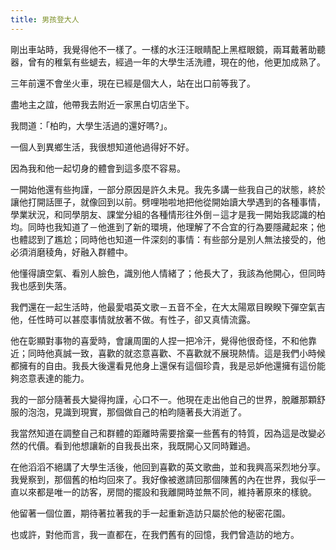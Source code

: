 ```yaml
---
title: 男孩登大人
---
```


剛出車站時，我覺得他不一樣了。一樣的水汪汪眼睛配上黑框眼鏡，兩耳戴著助聽器，曾有的稚氣有些螁去，經過一年的大學生活洗禮，現在的他，他更加成熟了。

三年前還不會坐火車，現在已經是個大人，站在出口前等我了。

盡地主之誼，他帶我去附近一家黑白切店坐下。

我問道：「柏昀，大學生活過的還好嗎?」。

一個人到異鄉生活，我很想知道他過得好不好。

因為我和他一起切身的體會到這多麼不容易。

一開始他還有些拘謹，一部分原因是許久未見。我先多講一些我自己的狀態，終於讓他打開話匣子，就像回到以前。劈哩啪啦地把他從開始讀大學遇到的各種事情，學業狀況，和同學朋友、課堂分組的各種情形往外倒－這才是我一開始我認識的柏均。同時也我知道了－他進到了新的環境，他理解了不合宜的行為要隱藏起來；他也體認到了尷尬；同時他也知道一件深刻的事情：有些部分是別人無法接受的，他必須消磨稜角，好融入群體中。

他懂得讀空氣、看別人臉色，識別他人情緒了；他長大了，我該為他開心，但同時我也感到失落。

我們還在一起生活時，他最愛唱英文歌－五音不全，在大太陽眾目睽睽下彈空氣吉他，任性時可以甚麼事情就放著不做。有性子，卻又真情流露。

他在彰顯對事物的喜愛時，會讓周圍的人捏一把冷汗，覺得他很奇怪，不和他靠近；同時他真誠一致，喜歡的就恣意喜歡、不喜歡就不展現熱情。這是我們小時候都擁有的自由。我長大後還看見他身上還保有這個珍貴，我是忌妒他還擁有這份能夠恣意表達的能力。

我的一部分隨著長大變得拘謹，心口不一。他現在走出他自己的世界，脫離那顆舒服的泡泡，見識到現實，那個做自己的柏昀隨著長大消逝了。

我當然知道在調整自己和群體的距離時需要捨棄一些舊有的特質，因為這是改變必然的代價。看到他想讓新的自我長出來，我既開心又同時難過。

在他滔滔不絕講了大學生活後，他回到喜歡的英文歌曲，並和我興高采烈地分享。我覺察到，那個舊的柏均回來了。我好像被邀請回那個陳舊的內在世界，我似乎一直以來都是唯一的訪客，房間的擺設和我離開時並無不同，維持著原來的樣貌。

他留著一個位置，期待著拉著我的手一起重新造訪只屬於他的秘密花園。

也或許，對他而言，我一直都在，在我們舊有的回憶，我們曾造訪的地方。
